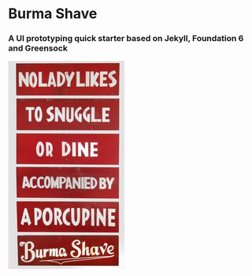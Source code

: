 # Burma Shave
### A UI prototyping quick starter based on Jekyll, Foundation 6 and Greensock

![alt tag](bs.jpg)
